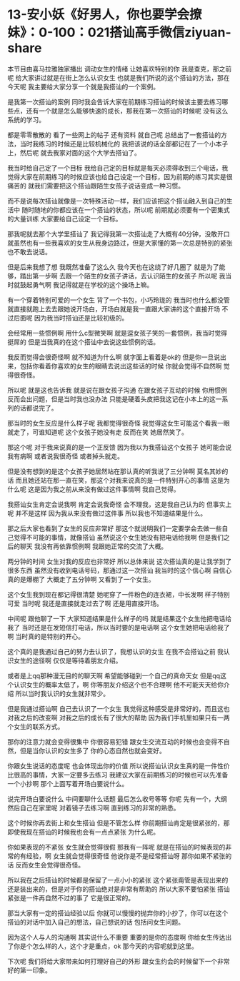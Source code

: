 # 13-安小妖《好男人，你也要学会撩妹》：0-100：021搭讪高手微信ziyuan-share

本节目由喜马拉雅独家播出 调动女生的情绪 让她喜欢特别的你 我是查克，那之前呢 给大家讲过就是在街上怎么认识女生 也就是我们所说的这个搭讪的方法，那在今天呢 我主要给大家分享一个就是我搭讪的一个案例。

是我第一次搭讪的案例 同时我会告诉大家在前期练习搭讪的时候该主要去练习哪些点，还有一个就是怎么能够快速的成长，那我在第一次搭讪的时候呢 没有这么系统的学习。

都是零零散散的 看了一些网上的帖子 还有资料 就自己呢 总结出了一套搭讪的方法，当时我练习的时候还是比较机械化的 我把该说的话全部都记在了一个小本子上，然后呢 就去我家对面的这个大学去搭讪了。

我当时给自己定了一个目标 我给自己定的目标就是每天必须得收到三个电话，我觉得大家在前期练习的时候应该也给自己设定一个目标，因为前期的练习其实是很痛苦的 就我们需要把这个搭讪跟陌生女孩子说话变成一种习惯。

而不是说每次搭讪就像是一次特殊活动一样，我们应该把这个搭讪融入到自己的生活中 随时随地的你都应该在一个搭讪的状态，所以呢 前期就必须要有一个密集式的大量训练 大家要给自己设定一个目标。

那我呢就去那个大学里搭讪了 我记得我第一次搭讪走了大概有40分钟，没敢开口 就虽然也有一些我喜欢的女生从我身边路过，但是大家懂的第一次总是特别的紧张 也不敢去说话。

但是后来我想了想 我既然准备了这么久 我今天也在这绕了好几圈了 就是为了能够，踏出第一步啊 去跟一个陌生的女孩子讲话，去认识陌生的女孩子 所以呢 我当时就鼓起勇气啊 我记得就是在学校的这个操场上嘛。

有一个穿着特别可爱的一个女生 背了一个书包，小巧玲珑的 我当时也什么都没管 就直接就跑上去去跟她说开场白，开场白就是我一直跟大家讲的这个直接开场 不过后面呢 因为我当时搭讪还是比较初级的。

会经常用一些惯例啊 用什么c型微笑啊 就是逗女孩子笑的一套惯例，我当时觉得挺屌的 但是当我真的在这个搭讪中去说这些惯例的话。

我反而觉得会很奇怪啊 就不知道为什么啊 就字面上看着是ok的 但是你一旦说出来，包括你看着你喜欢的女生的眼睛去说出这些话的时候 你就会觉得不自然啊 觉得很奇怪。

所以呢 就是这也告诉我 就是说在跟女孩子沟通 在跟女孩子互动的时候 你用惯例反而会出问题，但是当时我也没办法 只能是硬着头皮把我这记在小本上的这一系列的话都说完了。

那当时的女生反应是什么样子呢 我都觉得很奇怪 我觉得这女生可能这个看我一眼就走了，可谁知道呢 这个女孩子她没有走 反而在笑 她居然笑了。

那这个呢 对于我来说真的是一个正反馈 因为我以为我搭讪这个女孩子 她可能会说我有病啊 或者说我很奇怪 或者掉头就走。

但是没有想到的是这个女孩子她居然站在那认真的听我说了三分钟啊 莫名其妙的话 而且她还站在那一直在笑，那这个对我来说真的是一件特别开心的事情 这是为什么呢 这是因为我之前从来没有做过这件事情啊 我自己觉得。

我搭讪女生肯定会说我啊 肯定会说我奇怪 会不理我，这是我自己认为的 但事实上呢 并不是这样 因为我从来没有做过这件事 所以我也不知道结果是什么。

那之后大家也看到了女生的反应非常好 那这个就说明我们一定要学会去做一些自己觉得不可能的事情，就像搭讪 虽然说这个女生她没有把电话给我啊 但是我们之后的聊天 我没有再依靠惯例啊 我跟她正常的交流了大概。

两分钟的时间 女生对我的反应也非常好 所以总体来说 这次搭讪真的是让我学到了很多东西 虽然没有收到电话号码，那通过这一次搭讪 我当时的这个信心啊 自信心真的是爆棚了 大概走了五分钟啊 又看到了一个女生。

这个女生我到现在都记得很清楚 她呢穿了一件粉色的连衣裙，中长发啊 样子特别可爱 当时呢 我还是直接就走过去了啊 还是用直接开场。

中间呢 跟他聊了一下 大家知道结果是什么样子的吗 就是结果这个女生他把电话给我了 当时还是在发短信打电话，所以当时要的是电话啊 这个女生她把电话给我了啊 当时真的是特别的开心。

这个真的是我通过自己的努力去认识了，我想认识的女生 在我不会搭讪之前 我认识女生的途径啊 仅仅是等待着朋友介绍。

或者是上qq那种漫无目的的聊天啊 希望能够碰到一个自己的真命天女 但是qq这个认识女生的概率太低了，啊 你等朋友介绍这个也不合理啊 他不可能天天给你介绍 所以当时我认识的女生就非常少。

但是我通过搭讪啊 自己去认识了一个女生 我觉得这种感受是非常好的，而且这也对我之后的改变啊 对我之后的成长有了很大的帮助 因为我们手机里如果只有一两个女生的联系方式。

那你的注意力就会变得很集中 你很容易犯错 跟女生交流互动的时候也会变得不自然，但是当你认识的女生多了 你的心态自然也就会变好。

你跟女生说话的态度呢 也会体现出你的价值 所以说搭讪认识女生真的是一件性价比很高的事情，大家一定要多去练习 我建议大家在前期练习的时候也可以先准备一个小抄啊 那个上面写着开场白要说什么。

说完开场白要说什么 中间要聊什么话题 最后怎么收号等等 你呢 先有一个，大纲 然后自己在家里呢 对着镜子去练习啊 直到练习的非常的熟悉。

这个时候你再去街上和女生搭讪 但是不管怎么样 你前期搭讪肯定是很紧张的，那即使我现在搭讪的时候我也会有一点点紧张 为什么呢。

你如果表现的不紧张 女生就会觉得很假 那我有一阵呢 就是在搭讪的时候表现的非常的有经验，啊 女生就会觉得很奇怪 他说你是不是经常搭讪呀 那你如果不紧张的话 反而女生会觉得很奇怪。

所以我在之后搭讪的时候都是保留了一点小小的紧张 这个紧张甭管是表现出来的还是装出来的，但是对于你的搭讪绝对是非常有帮助的 所以大家不要怕紧张 搭讪紧张是一件再自然不过的事了 它是很正常的。

那当大家有一定的搭讪经验以后 你就可以慢慢的抛弃你的小抄了，你可以在这个搭讪的对话中加入自己的想法，自己想说的话 包括问女生问题。

因为这个人与人的沟通啊 其实说什么不重要 重要的是你的态度啊 你给女生传达出了你是个怎么样的人，这个才是重点，ok 那今天的内容呢就到这里。

下次呢 我们将给大家带来如何打理好自己的外形 跟女生约会的时候留下一个非常好的第一印象。